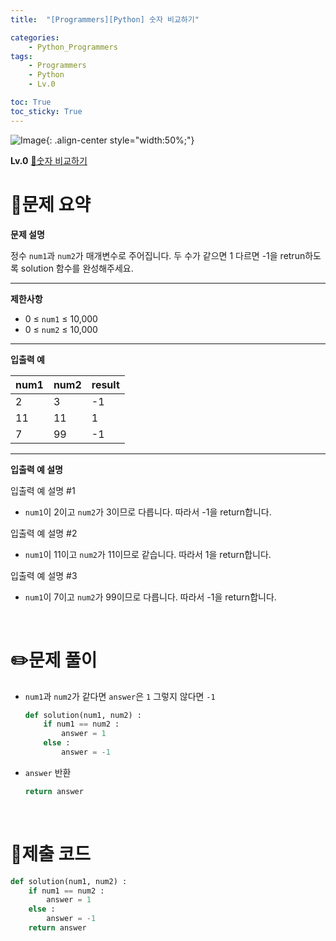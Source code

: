 ```yaml
---
title:  "[Programmers][Python] 숫자 비교하기"

categories: 
    - Python_Programmers
tags: 
    - Programmers
    - Python
    - Lv.0

toc: True
toc_sticky: True
---
```

![Image](https://github.com/user-attachments/assets/61171657-416b-4bc4-a74a-f29ecd4b43b5){: .align-center style="width:50%;"}

**Lv.0**
[🔗숫자 비교하기](https://school.programmers.co.kr/learn/courses/30/lessons/120807)

# 📝문제 요약
**문제 설명**

정수 `num1`과 `num2`가 매개변수로 주어집니다. 두 수가 같으면 1 다르면 -1을 retrun하도록 solution 함수를 완성해주세요.

---

**제한사항**

- 0 ≤ `num1` ≤ 10,000
- 0 ≤ `num2` ≤ 10,000

---

**입출력 예**

| num1 | num2 | result |
| --- | --- | --- |
| 2 | 3 | -1 |
| 11 | 11 | 1 |
| 7 | 99 | -1 |

---

**입출력 예 설명**

입출력 예 설명 #1

- `num1`이 2이고 `num2`가 3이므로 다릅니다. 따라서 -1을 return합니다.

입출력 예 설명 #2

- `num1`이 11이고 `num2`가 11이므로 같습니다. 따라서 1을 return합니다.

입출력 예 설명 #3

- `num1`이 7이고 `num2`가 99이므로 다릅니다. 따라서 -1을 return합니다.

<br>

# ✏️문제 풀이
- `num1`과 `num2`가 같다면 `answer`은 `1` 그렇지 않다면 `-1`
    
    ```python
    def solution(num1, num2) :
        if num1 == num2 :
            answer = 1
        else :
            answer = -1
    ```
    
- `answer` 반환
    
    ```python
    return answer
    ```

<br>

# 💯제출 코드
```python
def solution(num1, num2) :
    if num1 == num2 :
        answer = 1
    else :
        answer = -1
    return answer
```